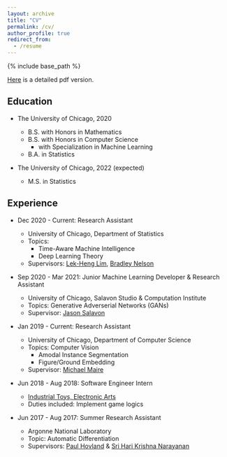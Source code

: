 ```yaml
---
layout: archive
title: "CV"
permalink: /cv/
author_profile: true
redirect_from:
  - /resume
---
```


{% include base_path %}

[Here](/_docs/cv_deqing.pdf) is a detailed pdf version.

## Education
* The University of Chicago, 2020
  * B.S. with Honors in Mathematics
  * B.S. with Honors in Computer Science <br/>
    * with Specialization in Machine Learning
  * B.A. in Statistics

* The University of Chicago, 2022 (expected)
  * M.S. in Statistics

## Experience
* Dec 2020 - Current: Research Assistant
  * University of Chicago, Department of Statistics
  * Topics: 
    * Time-Aware Machine Intelligence
    * Deep Learning Theory
  * Supervisors: [Lek-Heng Lim](https://www.stat.uchicago.edu/~lekheng/), [Bradley Nelson](https://bnels.github.io)

* Sep 2020 - Mar 2021: Junior Machine Learning Developer & Research Assistant
  * University of Chicago, Salavon Studio & Computation Institute
  * Topics: Generative Adverserial Networks (GANs)
  * Supervisor: [Jason Salavon](http://salavon.com/page/contact-representation/)

* Jan 2019 - Current: Research Assistant
  * University of Chicago, Department of Computer Science
  * Topics: Computer Vision
    * Amodal Instance Segmentation
    * Figure/Ground Embedding
  * Supervisor: [Michael Maire](https://ttic.uchicago.edu/~mmaire/)

* Jun 2018 - Aug 2018: Software Engineer Intern
  * [Industrial Toys, Electronic Arts](https://www.ea.com/ea-studios/industrial-toys)
  * Duties included: Implement game logics

* Jun 2017 - Aug 2017: Summer Research Assistant
  * Argonne National Laboratory
  * Topic: Automatic Differentiation
  * Supervisors: [Paul Hovland](https://www.anl.gov/profile/paul-hovland) & [Sri Hari Krishna Narayanan](https://www.mcs.anl.gov/~snarayan/)
  
